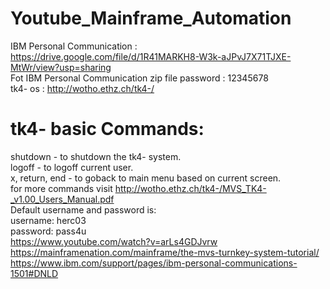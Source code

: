 # Youtube_Mainframe_Automation

IBM Personal Communication : https://drive.google.com/file/d/1R41MARKH8-W3k-aJPvJ7X71TJXE-MtWr/view?usp=sharing
<br>
Fot IBM Personal Communication zip file password : 12345678
<br>
tk4- os : http://wotho.ethz.ch/tk4-/

# tk4- basic Commands:<br>
shutdown - to shutdown the tk4- system.<br>
logoff - to logoff current user.<br>
x, return, end - to goback to main menu based on current screen.<br>
for more commands visit http://wotho.ethz.ch/tk4-/MVS_TK4-_v1.00_Users_Manual.pdf<br>
Default username and password is:<br>
username: herc03<br>
password: pass4u<br>
https://www.youtube.com/watch?v=arLs4GDJvrw<br>
https://mainframenation.com/mainframe/the-mvs-turnkey-system-tutorial/<br>
https://www.ibm.com/support/pages/ibm-personal-communications-1501#DNLD
